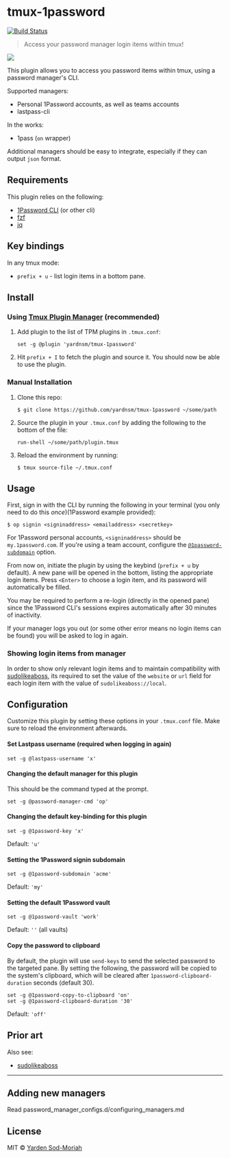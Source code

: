 # tmux-1password

[![Build Status](https://travis-ci.org/yardnsm/tmux-1password.svg?branch=master)](https://travis-ci.org/yardnsm/tmux-1password)

> Access your password manager login items within tmux!

![](.github/screenshot.gif)

This plugin allows you to access you password items within tmux, using a password manager's CLI.

Supported managers:

* Personal 1Password accounts, as well as teams accounts
* lastpass-cli

In the works:

* 1pass (`on` wrapper)

Additional managers should be easy to integrate, especially if they can output `json` format.

## Requirements

This plugin relies on the following:

- [1Password CLI](https://support.1password.com/command-line-getting-started/) (or other cli)
- [fzf](https://github.com/junegunn/fzf)
- [jq](https://stedolan.github.io/jq/)

## Key bindings

In any tmux mode:

- `prefix + u` - list login items in a bottom pane.

## Install

### Using [Tmux Plugin Manager](https://github.com/tmux-plugins/tpm) (recommended)

1. Add plugin to the list of TPM plugins in `.tmux.conf`:

    ```
    set -g @plugin 'yardnsm/tmux-1password'
    ```

2. Hit `prefix + I` to fetch the plugin and source it. You should now be able to use the plugin.

### Manual Installation

1. Clone this repo:

    ```console
    $ git clone https://github.com/yardnsm/tmux-1password ~/some/path
    ```

2. Source the plugin in your `.tmux.conf` by adding the following to the bottom of the file:

    ```
    run-shell ~/some/path/plugin.tmux
    ```

3. Reload the environment by running:

    ```console
    $ tmux source-file ~/.tmux.conf
    ```

## Usage

First, sign in with the CLI by running the following in your terminal (you only need to do
this *once*)(1Password example provided):

```console
$ op signin <signinaddress> <emailaddress> <secretkey>
```

For 1Password personal accounts, `<signinaddress>` should be `my.1password.com`. If you're using a
team account, configure the [`@1password-subdomain`](#setting-the-signin-subdomain) option.

From now on, initiate the plugin by using the keybind (`prefix + u` by default). A new pane will be
opened in the bottom, listing the appropriate login items. Press `<Enter>` to choose a login item,
and its password will automatically be filled.

You may be required to perform a re-login (directly in the opened pane) since the 1Password CLI's
sessions expires automatically after 30 minutes of inactivity.

If your manager logs you out (or some other error means no login items can be found) you will be asked to log in again.

### Showing login items from manager

In order to show only relevant login items and to maintain compatibility with
[sudolikeaboss](https://github.com/ravenac95/sudolikeaboss), its required to set the value of the
`website` or `url` field for each login item with the value of `sudolikeaboss://local`.

## Configuration

Customize this plugin by setting these options in your `.tmux.conf` file. Make sure to reload the
environment afterwards.

#### Set Lastpass username (required when logging in again)

```
set -g @lastpass-username 'x'
```

#### Changing the default manager for this plugin

This should be the command typed at the prompt.

```
set -g @password-manager-cmd 'op'
```

#### Changing the default key-binding for this plugin

```
set -g @1password-key 'x'
```

Default: `'u'`

#### Setting the 1Password signin subdomain

```
set -g @1password-subdomain 'acme'
```

Default: `'my'`

#### Setting the default 1Password vault

```
set -g @1password-vault 'work'
```

Default: `''` (all vaults)

#### Copy the password to clipboard

By default, the plugin will use `send-keys` to send the selected password to the targeted pane. By
setting the following, the password will be copied to the system's clipboard, which will be cleared
after `1password-clipboard-duration` seconds (default 30).

```
set -g @1password-copy-to-clipboard 'on'
set -g @1password-clipboard-duration '30'
```

Default: `'off'`

## Prior art

Also see:

- [sudolikeaboss](https://github.com/ravenac95/sudolikeaboss)

---

## Adding new managers

Read password_manager_configs.d/configuring_managers.md

## License

MIT © [Yarden Sod-Moriah](http://yardnsm.net/)
